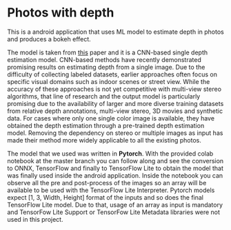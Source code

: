 # Photos with depth

This is a android application that uses ML model to estimate depth in photos and produces a bokeh effect.

The model is taken from [this](https://syncedreview.com/2020/04/13/ai-transforms-rgb-d-images-into-an-impressive-3d-format/) paper and it is a CNN-based single depth estimation model. CNN-based methods have recently demonstrated promising results on estimating depth from a single image. Due to the difficulty of collecting labeled datasets, earlier approaches often focus on specific visual domains such as indoor scenes or street view. While the accuracy of these approaches is not yet competitive with multi-view stereo algorithms, that line of research and the output model is particularly promising due to the availability of larger and more diverse training datasets from relative depth annotations, multi-view stereo, 3D movies and synthetic data. For cases where only one single color image is available, they have obtained the depth estimation through a pre-trained depth estimation model. Removing the dependency on stereo or multiple images as input has made their method more widely applicable to all the existing photos.

The model that we used was written in __Pytorch__. With the provided colab notebook at the master branch you can follow along and see the conversion to ONNX, TensorFlow and finally to TensorFlow Lite to obtain the model that was finally used inside the android application. Inside the notebook you can observe all the pre and post-process of the images so an array will be available to be used with the TensorFlow Lite Interpreter. Pytorch models expect [1, 3, Width, Height] format of the inputs and so does the final TensorFlow Lite model. Due to that, usage of an array as input is mandatory and TensorFow Lite Support or TensorFow Lite Metadata libraries were not used in this project.


